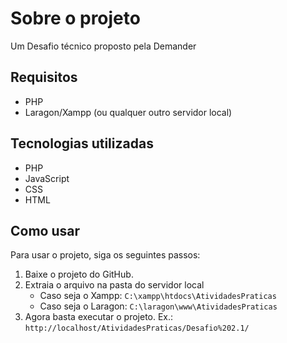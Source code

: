 
# Sobre o projeto

Um Desafio técnico proposto pela Demander

## Requisitos

* PHP
* Laragon/Xampp (ou qualquer outro servidor local)

## Tecnologias utilizadas

* PHP
* JavaScript
* CSS
* HTML

## Como usar

Para usar o projeto, siga os seguintes passos:

1. Baixe o projeto do GitHub.
2. Extraia o arquivo na pasta do servidor local
   - Caso seja o Xampp: ````C:\xampp\htdocs\AtividadesPraticas````
   - Caso seja o Laragon: ````C:\laragon\www\AtividadesPraticas````
3. Agora basta executar o projeto. Ex.: ````http://localhost/AtividadesPraticas/Desafio%202.1/````


